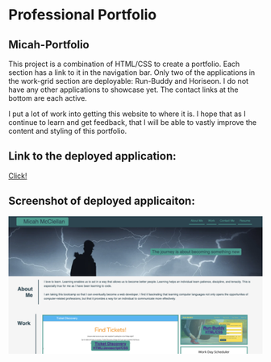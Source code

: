 # Professional Portfolio

## Micah-Portfolio

This project is a combination of HTML/CSS to create a portfolio. Each section has a link to it in the navigation bar. Only two of the applications in the work-grid section are deployable: Run-Buddy and Horiseon. I do not have any other applications to showcase yet. The contact links at the bottom are each active.

I put a lot of work into getting this website to where it is. I hope that as I continue to learn and get feedback, that I will be able to vastly improve the content and styling of this portfolio.

## Link to the deployed application:

[Click!](https://mcclellan-micah.github.io/micah-portfolio/)

## Screenshot of deployed applicaiton:

![Portfolio-Micah Screenshot](assets/images/Portfolio.png)
